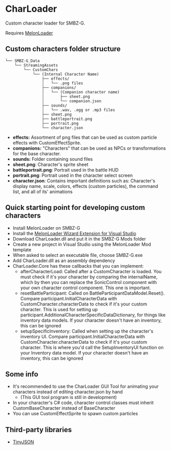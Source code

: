 # CharLoader

Custom character loader for SMBZ-G.

Requires [MelonLoader](https://github.com/LavaGang/MelonLoader/releases)

## Custom characters folder structure
```
└── SMBZ-G_Data
    └── StreamingAssets
        └── CustomChars
            └── (Internal Character Name)
                ├── effects/
                │   └── .png files
                ├── companions/
                │   └── (Companion character name)
                │       ├── sheet.png
                │       └── companion.json
                ├── sounds/
                │   └── .wav, .ogg or .mp3 files
                ├── sheet.png
                ├── battleportrait.png
                ├── portrait.png
                └── character.json
```

* **effects:** Assortment of png files that can be used as custom particle effects with CustomEffectSprite.
* **companions:** "Characters" that can be used as NPCs or transformations for the base character.
* **sounds:** Folder containing sound files
* **sheet.png**: Character's sprite sheet
* **battleportrait.png**: Portrait used in the battle HUD
* **portrait.png**: Portrait used in the character select screen
* **character.json**: Contains important definitions such as: Character's display name, scale, colors, effects (custom particles), the command list, and all of its' animations

## Quick starting point for developing custom characters

* Install MelonLoader on SMBZ-G
* Install the [MelonLoader Wizard Extension for Visual Studio](https://github.com/TrevTV/MelonLoader.VSWizard/releases)
* Download CharLoader.dll and put it in the SMBZ-G Mods folder
* Create a new project in Visual Studio using the MelonLoader Mod template
* When asked to select an executable file, choose SMBZ-G.exe
* Add CharLoader.dll as an assembly dependency
* CharLoader.Core has these callbacks that you can implement:
  * afterCharacterLoad: Called after a CustomCharacter is loaded. You must check if it's your character by comparing the internalName, which by then you can replace the SonicControl component with your own character control component. This one is important.
  * resetBattleParticipant: Called on BattleParticipantDataModel.Reset(). Compare participant.InitialCharacterData with CustomCharacter.characterData to check if it's your custom character. This is used for setting up participant.AdditionalCharacterSpecificDataDictionary, for things like inventory data models. If your character doesn't have an inventory, this can be ignored
  * setupSpecificInventory: Called when setting up the character's inventory UI. Compare participant.InitialCharacterData with CustomCharacter.characterData to check if it's your custom character. This is where you'd call the SetupInventoryUI function on your Inventory data model. If your character doesn't have an inventory, this can be ignored

## Some info

* It's recommended to use the CharLoader GUI Tool for animating your characters instead of editing character.json by hand
  * (This GUI tool program is still in development)
* In your character's C# code, character control classes must inherit CustomBaseCharacter instead of BaseCharacter
* You can use CustomEffectSprite to spawn custom particles

## Third-party libraries

* [TinyJSON](https://github.com/pbhogan/TinyJSON)
